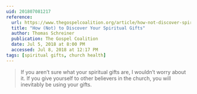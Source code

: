 ```yaml
---
uid: 201807081217
reference: 
  url: https://www.thegospelcoalition.org/article/how-not-discover-spiritual-gifts/
  title: "How (Not) to Discover Your Spiritual Gifts"
  author: Thomas Schreiner
  publication: The Gospel Coalition
  date: Jul 5, 2018 at 8:00 PM
  accessed: Jul 8, 2018 at 12:17 PM
tags: [spiritual gifts, church health]
---
```


> If you aren’t sure what your spiritual gifts are, I wouldn’t worry about it. If you give yourself to other believers in the church, you will inevitably be using your gifts.
